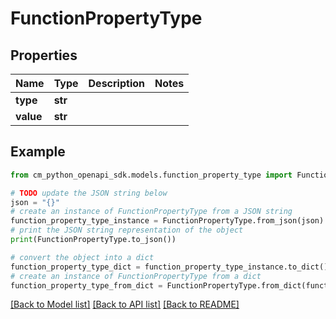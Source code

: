 # FunctionPropertyType


## Properties

Name | Type | Description | Notes
------------ | ------------- | ------------- | -------------
**type** | **str** |  | 
**value** | **str** |  | 

## Example

```python
from cm_python_openapi_sdk.models.function_property_type import FunctionPropertyType

# TODO update the JSON string below
json = "{}"
# create an instance of FunctionPropertyType from a JSON string
function_property_type_instance = FunctionPropertyType.from_json(json)
# print the JSON string representation of the object
print(FunctionPropertyType.to_json())

# convert the object into a dict
function_property_type_dict = function_property_type_instance.to_dict()
# create an instance of FunctionPropertyType from a dict
function_property_type_from_dict = FunctionPropertyType.from_dict(function_property_type_dict)
```
[[Back to Model list]](../README.md#documentation-for-models) [[Back to API list]](../README.md#documentation-for-api-endpoints) [[Back to README]](../README.md)


